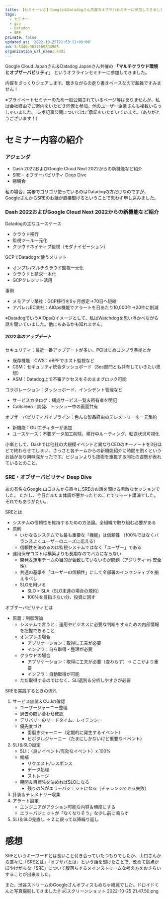 ```yaml
---
title: 【セミナーレポ】Google＆Datadogさん共催のオブザバセミナーに参加してきました
tags:
  - セミナー
  - gcp
  - Datadog
  - SRE
private: false
updated_at: '2022-10-25T21:53:12+09:00'
id: 3c54d0c9617169804905
organization_url_name: kddi
---
```

Google Cloud Japanさん＆Datadog Japanさん共催の **「マルチクラウド環境とオブザーバビリティ」** というオフラインセミナーに参加してきました。

内容をざっくりシェアします。聴きながらの走り書きベースなので超雑ですみません！

※プライベートセミナーのため一般公開されているページ等はありませんが、私は会社経由でご案内をいただき同僚と参加。他のユーザー企業さんも複数いらっしゃいました。
レポ記事公開についてはご承諾をいただいています。（ありがとうございます！）


# セミナー内容の紹介

### アジェンダ
- Dash 2022およびGoogle Cloud Next 2022からの新機能など紹介
- SRE・オブザーバビリティ Deep Dive
- 懇親会

私の場合、実務でゴリゴリ使っているのはDatadogの方だけなのですが、GoogleさんからSREのお話が直接聞けるということで思わず申し込みました。


### Dash 2022およびGoogle Cloud Next 2022からの新機能など紹介

Datadogの主なユースケース
- クラウド移行
- 監視ツール一元化
- クラウドネイティブ監視（モダナイゼーション）

GCPでDatadogを使うメリット
- オンプレ/マルチクラウド監視一元化
- クラウドと請求一本化
- GCPクレジット活用

事例
- メモアプリ某社：GCP移行を9ヶ月想定→70日へ短縮
- アパレルEC某社：AIOps機能でアラートを日あたり10,000件→20件に削減

※DatadogでいうAIOpsのイメージとして、私はWatchdogを思い浮かべながら話を聞いていました。他にもあるかも知れません。

##### 2022年のアップデート

セキュリティ：最近一番アップデートが多い。PCIはじめコンプラ準拠とか
- 既存機能　CWS：eBPFでホスト監視など
- CSM：セキュリティ統合ダッシュボード（Sec部門とも共有していきたい思想）
- ASM：Datadog上で不審アクセスをそのままブロック可能

コラボレーション：ダッシュボード、インシデント管理など
- サービスカタログ：構成サービス一覧＆所有者を明記
- CoScreen：開発、トラシュー中の画面共有

オブザーバビリティパイプライン：色んな製品経由のテレメトリーを一元集約
- 新機能：GUIエディターが追加
- ユースケース：不要データ加工削除、移行中ルーティング、転送状況可視化

小噺として、Dashでは他社の大規模イベントと異なりCEOのキーノートを3分ほどで終わらせてしまい、さっさと各チームからの新機能紹介に時間を割くというお話があり興味深かったです。ビジョンよりも技術を重視する同社の姿勢が表れているとのこと。


### SRE・オブザーバビリティ Deep Dive

あの有名なGoogle 山口さんから直々にSREのお話を聞ける素敵なセッションでした。
ただし、今日たまたま体調が悪かったとのことでリモート講演でした。それでもありがたい。

SREとは
- システムの信頼性を維持するための方法論。全組織で取り組む必要がある
- 原則
    - いかなるシステムでも最も重要な「機能」は信頼性 （100%ではなくバランスよくユーザーのニーズに応える）
    - 信頼性を決めるのは監視システムではなく「ユーザー」である
- 運用保守コストは構築よりも長期なのでバカにならない
    - 開発＆運用チームの目的が合致していないのが問題（アジリティ vs 安全性）
    - 共通の基準を「ユーザーの信頼性」にして全部署のインセンティブを揃えるべし
    - SLOを用いる
        - SLO > SLA（SLO未達の場合の規約）
        - 100%を目指さない分、投資に回す

オブザーバビリティとは
- 原義：制御理論
    - システムで言うと：運用やビジネスに必要な判断をするための内部情報を把握できること
    - オンプレの場合
        - アプリケーション：取得に工夫が必要
        - インフラ：自ら取得・整理が必要
    - クラウドの場合
        - アプリケーション：取得に工夫が必要（変わらず）→ ここがより重要
        - インフラ：自動取得が可能
    - ただ取得するのではなく、SLI選別＆分析しやすさが必要

SREを実践するときの流れ
1. サービス価値＆CUJの確認
    - ユーザージャーニー整理
    - 過去の問い合わせ確認
    - デリバリーのリードタイム、レイテンシー
    - 優先度づけ
        - 歯磨きジャーニー（定期的に発生するイベント）
        - ヒポタルジャーニー（たまにしかないけど重要なイベント）
2. SLI＆SLO設定
    - SLI：（良いイベント/有効なイベント）x 100%
    - 候補
        - リクエスト/レスポンス
        - データ処理
        - ストレージ
    - 期間＆目標%を決めればSLOになる
        - 残りの%がエラーバジェットになる（チャレンジできる失敗）
3. 計装＆テレメトリー収集
4. アラート設定
    - エンジニアがアクション可能な内容＆頻度にする
    - エラーバジェットが「なくなりそう」な少し前に鳴らす
5. SLI＆SLO見直し → 2.に戻って以降繰り返し


# 感想

SREというキーワードとは長いこと付き合っていたつもりでしたが、山口さんから直々に「SREとは」「オブザバとは」という話を聞けたことで、改めて論点がぼやけがちな「SRE」について腹落ちするメインストリームな考え方をおさらいすることが出来ました。

また、渋谷ストリームのGoogleさんオフィスもめちゃ綺麗でした。ドロイドくんと写真撮影してきました✌️
![スクリーンショット 2022-10-25 21.47.50.png](https://qiita-image-store.s3.ap-northeast-1.amazonaws.com/0/1633856/4b65b2a5-c9c3-0498-17d9-98e4b5bb4dd0.png)
